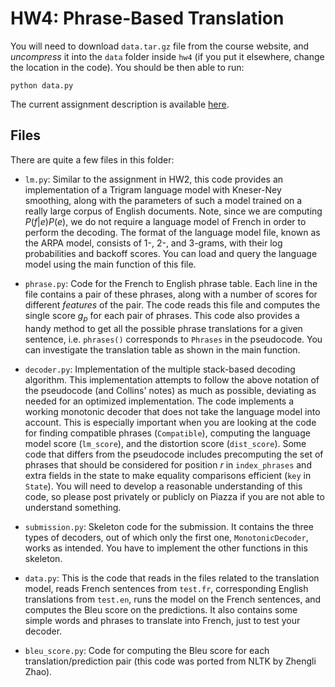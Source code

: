 # HW4: Phrase-Based Translation

You will need to download `data.tar.gz` file from the course website, and *uncompress* it into the `data` folder inside `hw4` (if you put it elsewhere, change the location in the code). You should be then able to run:

 ```
 python data.py
 ```

The current assignment description is available [here](http://sameersingh.org/courses/statnlp/wi17/assignments.html#hw4).

## Files

There are quite a few files in this folder:

* `lm.py`: Similar to the assignment in HW2, this code provides an implementation of a Trigram language model with Kneser-Ney smoothing, along with the parameters of such a model trained on a really large corpus of English documents. Note, since we are computing $P(f|e)P(e)$, we do not require a language model of French in order to perform the decoding. The format of the language model file, known as the ARPA model, consists of 1-, 2-, and 3-grams, with their log probabilities and backoff scores.
You can load and query the language model using the main function of this file.

* `phrase.py`: Code for the French to English phrase table. Each line in the file contains a pair of these phrases, along with a number of scores for different *features* of the pair. The code reads this file and computes the single score $g_p$ for each pair of phrases. This code also provides a handy method to get all the possible phrase translations for a given sentence, i.e. `phrases()` corresponds to `Phrases` in the pseudocode.
You can investigate the translation table as shown in the main function.

* `decoder.py`: Implementation of the multiple stack-based decoding algorithm.
This implementation attempts to follow the above notation of the pseudocode (and Collins' notes) as much as possible, deviating as needed for an optimized implementation.
The code implements a working monotonic decoder that does not take the language model into account.
This is especially important when you are looking at the code for finding compatible phrases (`Compatible`), computing the language model score (`lm_score`), and the distortion score (`dist_score`).
Some code that differs from the pseudocode includes precomputing the set of phrases that should be considered for position $r$ in `index_phrases` and extra fields in the state to make equality comparisons efficient (`key` in `State`). You will need to develop a reasonable understanding of this code, so please post privately or publicly on Piazza if you are not able to understand something.

* `submission.py`: Skeleton code for the submission. It contains the three types of decoders, out of which only the first one, `MonotonicDecoder`, works as intended. You have to implement the other functions in this skeleton.

* `data.py`: This is the code that reads in the files related to the translation model, reads French sentences from `test.fr`, corresponding English translations from `test.en`, runs the model on the French sentences, and computes the Bleu score on the predictions.
It also contains some simple words and phrases to translate into French, just to test your decoder.

* `bleu_score.py`: Code for computing the Bleu score for each translation/prediction pair (this code was ported from NLTK by Zhengli Zhao).
